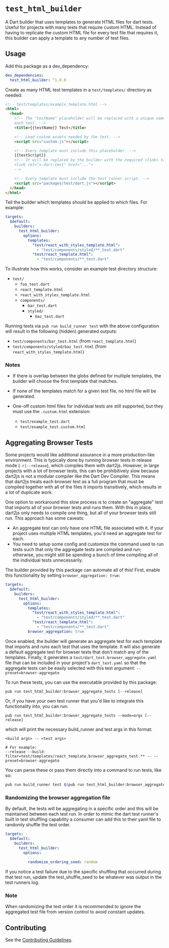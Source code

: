 # `test_html_builder`

A Dart builder that uses templates to generate HTML files for dart tests. Useful
for projects with many tests that require custom HTML. Instead of having to
replicate the custom HTML file for every test file that requires it, this
builder can apply a template to any number of test files.

## Usage

Add this package as a dev_dependency:

```yaml
dev_dependencies:
  test_html_builder: ^1.0.0
```

Create as many HTML test templates in a `test/templates/` directory as needed:

```html
<!-- test/templates/example_template.html -->
<html>
  <head>
    <!-- The "testName" placeholder will be replaced with a unique name for
    each test. -->
    <title>{{testName}} Test</title>

    <!-- Load custom assets needed by the test. -->
    <script src="custom.js"></script>

    <!-- Every template must include this placeholder. -->
    {{testScript}}
    <!-- It will be replaced by the builder with the required <link> tag:
    <link rel="x-dart-test" href="...">
    -->

    <!-- Every template must include the test runner script. -->
    <script src="packages/test/dart.js"></script>
  </head>
</html>
```

Tell the builder which templates should be applied to which files. For example:

```yaml
targets:
  $default:
    builders:
      test_html_builder:
        options:
          templates:
            "test/react_with_styles_template.html":
              - "test/components/styled/**_test.dart"
            "test/react_template.html":
              - "test/components/**_test.dart"
```

To illustrate how this works, consider an example test directory structure:

- `test/`
  - `foo_test.dart`
  - `react_template.html`
  - `react_with_styles_template.html`
  - `components/`
    - `bar_test.dart`
    - `styled/`
      - `baz_test.dart`

Running tests via `pub run build_runner test` with the above configuration will
result in the following (hidden) generated outputs:

- `test/components/bar_test.html` (from `react_template.html`)
- `test/components/styled/baz_test.html` (from `react_with_styles_template.html`)

### Notes

- If there is overlap between the globs defined for multiple templates, the
  builder will choose the first template that matches.

- If none of the templates match for a given test file, no html file will be
  generated.

- One-off custom html files for individual tests are still supported, but they
  must use the `.custom.html` extension:
  - `test/example_test.dart`
  - `test/example_test.custom.html`

## Aggregating Browser Tests

Some projects would like additional assurance in a more production-like
environment. This is typically done by running browser tests in release mode
(`-r|--release`), which compiles them with dart2js. However, in large projects
with a lot of browser tests, this can be prohibitively slow because dart2js is
not a modular compiler like the Dart Dev Compiler. This means that dart2js
treats each browser test as a full program that must be compiled together with
all of the files it imports transitively, which results in a lot of duplicate
work.

One option to workaround this slow process is to create an "aggregate" test that
imports all of your browser tests and runs them. With this in place, dart2js
only needs to compile one thing, but all of your browser tests still run. This
approach has some caveats:
- An aggregate test can only have one HTML file associated with it. If your
project uses multiple HTML templates, you'd need an aggregate test for each.
- You need to setup some config and customize the command used to run tests such
that only the aggregate tests are compiled and run; otherwise, you might still
be spending a bunch of time compiling all of the individual tests unnecessarily.

The builder provided by this package can automate all of this! First, enable
this functionality by setting `browser_aggregation: true`:

```yaml
targets:
  $default:
    builders:
      test_html_builder:
        options:
          templates:
            "test/react_with_styles_template.html":
              - "test/components/styled/**_test.dart"
            "test/react_template.html":
              - "test/components/**_test.dart"
          browser_aggregation: true
```

Once enabled, the builder will generate an aggregate test for each template that
imports and runs each test that uses the template. It will also generate a
default aggregate test for browser tests that don't match any of the templates.
Finally, it generates a `test/dart_test.browser_aggregate.yaml` file that can be
included in your project's `dart_test.yaml` so that the aggregate tests can be
easily selected with this test argument: `--preset=browser-aggregate`

To run these tests, you can use the executable provided by this package:

```
pub run test_html_builder:browser_aggregate_tests [--release]
```

Or, if you have your own test runner that you'd like to integrate this
functionality into, you can run:

```
pub run test_html_builder:browser_aggregate_tests --mode=args [--release]
```

which will print the necessary build_runner and test args in this format:

```
<build args> -- <test args>

# For example:
--release --build-filter=test/templates/react_template.browser_aggregate_test.** -- --preset=browser-aggregate
```

You can parse these or pass them directly into a command to run tests, like so:

```bash
pub run build_runner test $(pub run test_html_builder:browser_aggregate_tests --mode=args [--release])
```

### Randomizing the browser aggregation file
By default, the tests will be aggregating in a specific order and this will be maintained between
each test run. In order to mimic the dart test runner's built in test shuffling capability a consumer can add
this to their yaml file to randomly shuffle the test order.

```yaml
targets:
  $default:
    builders:
      test_html_builder:
        options:
          ...
          randomize_ordering_seed: random
```

If you notice a test failure due to the specific shuffling that occurred during that test
run, update the test_shuffle_seed to be whatever was output in the test runners log.

### Note

When randomizing the test order it is recommended to ignore the aggregated test file from version
control to avoid constant updates.

## Contributing

See the [Contributing Guidelines][contributing].

[contributing]: /CONTRIBUTING.md

